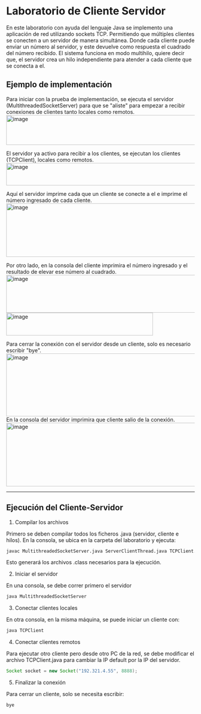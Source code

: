 # Laboratorio de Cliente Servidor
En este laboratorio con ayuda del lenguaje Java se implemento una aplicación de red utilizando sockets TCP. Permitiendo
que múltiples clientes se conecten a un servidor de manera simultánea.
Donde cada cliente puede enviar un número al servidor, y este devuelve como respuesta el cuadrado del número recibido.
El sistema funciona en modo multihilo, quiere decir que, el servidor crea un hilo independiente para atender a cada cliente
que se conecta a el.

## Ejemplo de implementación

Para iniciar con la prueba de implementación, se ejecuta el servidor (MultithreadedSocketServer) para que se "aliste" para
empezar a recibir conexiones de clientes tanto locales como remotos.
<img width="945" height="80" alt="image" src="https://github.com/user-attachments/assets/424c2abf-dd91-46ef-8db6-c298707a6451" />

El servidor ya activo para recibir a los clientes, se ejecutan los clientes (TCPClient), locales como remotos.
<img width="809" height="60" alt="image" src="https://github.com/user-attachments/assets/36b5b392-def8-4a5a-8a93-dfe9a0cdb388" />

Aquí el servidor imprime cada que un cliente se conecte a el e imprime el número ingresado de cada cliente.
<img width="1086" height="143" alt="image" src="https://github.com/user-attachments/assets/6751362b-7d06-4570-b13b-e9201daeb14e" />

Por otro lado, en la consola del cliente imprimira el número ingresado y el resultado de elevar ese número al cuadrado.
<img width="1077" height="101" alt="image" src="https://github.com/user-attachments/assets/8e0617df-08ee-4399-b081-90c9e3d7bd56" />
<img width="392" height="61" alt="image" src="https://github.com/user-attachments/assets/e9cc4b0d-8e69-4e79-81b0-c213ece95538" />

Para cerrar la conexión con el servidor desde un cliente, solo es necesario escribir "bye".
<img width="1081" height="168" alt="image" src="https://github.com/user-attachments/assets/d18fc88b-04e8-4993-9e3e-7015899c4ca2" />
En la consola del servidor imprimira que cliente salio de la conexión.
<img width="1079" height="170" alt="image" src="https://github.com/user-attachments/assets/fa69f75a-a79a-406d-a1e2-407cd82f859e" />

---

## Ejecución del Cliente-Servidor
1. Compilar los archivos
   
Primero se deben compilar todos los ficheros .java (servidor, cliente e hilos).
En la consola, se ubica en la carpeta del laboratorio y ejecuta:

```bash
javac MultithreadedSocketServer.java ServerClientThread.java TCPClient.java
```
Esto generará los archivos .class necesarios para la ejecución.

2. Iniciar el servidor
   
En una consola, se debe correr primero el servidor
```bash
java MultithreadedSocketServer
```

3. Conectar clientes locales
   
En otra consola, en la misma máquina, se puede iniciar un cliente con:
```bash
java TCPClient
```

4. Conectar clientes remotos
   
Para ejecutar otro cliente pero desde otro PC de la red, se debe modificar el archivo TCPClient.java para cambiar
la IP default por la IP del servidor.
```java
Socket socket = new Socket("192.321.4.55", 8888);
```

5. Finalizar la conexión
   
Para cerrar un cliente, solo se necesita escribir:
```bash
bye
```
